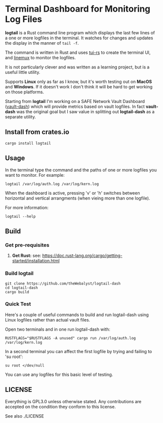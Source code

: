 # Terminal Dashboard for Monitoring Log Files

**logtail** is a Rust command line program which displays the last few lines of a one or more logfiles in the terminal. It watches for changes and updates the display in the manner of `tail -f`. 

The command is written in Rust and uses [tui-rs](https://github.com/fdehau/tui-rs) to create the terminal UI, and [linemux](https://github.com/jmagnuson/linemux) to monitor the logfiles.

It is not particularly clever and was written as a learning project, but is a useful little utility.

Supports **Linux** only as far as I know, but it's worth testing out on **MacOS** and **Windows**. If it doesn't work I don't think it will be hard to get working on those platforms.

Starting from **logtail** I'm working on a SAFE Network Vault Dashboard ([vault-dash](https://github.com/theWebalyst/vault-dash)) which will provide metrics based on vault logfiles. In fact **vault-dash** was the original goal but I saw value in splitting out **logtail-dash** as a separate utility.

## Install from crates.io

    cargo install logtail

## Usage

In the terminal type the command and the paths of one or more logfiles you want to monitor. For example:

    logtail /var/log/auth.log /var/log/kern.log

When the dashboard is active, pressing 'v' or 'h' switches between horizontal and vertical arrangments (when vieing more than one logfile).

For more information:

    logtail --help

## Build
### Get pre-requisites
1. **Get Rust:** see: https://doc.rust-lang.org/cargo/getting-started/installation.html

### Build logtail
```
git clone https://github.com/theWebalyst/logtail-dash
cd logtail-dash
cargo build
```

### Quick Test
Here's a couple of useful commands to build and run logtail-dash using Linux logfiles rather than actual vault files. 

Open two terminals and in one run logtail-dash with:
```
RUSTFLAGS="$RUSTFLAGS -A unused" cargo run /var/log/auth.log /var/log/kern.log
```

In a second terminal you can affect the first logfile by trying and failing to 'su root':
```
su root </dev/null
```

You can use any logfiles for this basic level of testing.

## LICENSE

Everything is GPL3.0 unless otherwise stated. Any contributions are accepted on the condition they conform to this license.

See also ./LICENSE